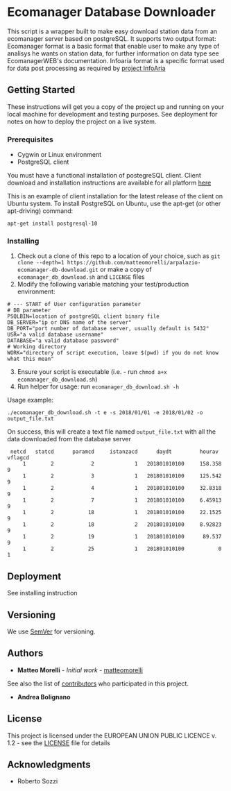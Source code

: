 # Ecomanager Database Downloader

This script is a wrapper built to make easy download station data from an ecomanager server based on postgreSQL.
It supports two output format:
Ecomanager format is a basic format that enable user to make any type of analisys he wants on station data, for further information on data type see EcomanagerWEB's documentation.
Infoaria format is a specific format used for data post processing as required by [project InfoAria](http://www.webinfoaria.sinanet.isprambiente.it)

## Getting Started

These instructions will get you a copy of the project up and running on your local machine for development and testing purposes. See deployment for notes on how to deploy the project on a live system.

### Prerequisites

* Cygwin or Linux environment
* PostgreSQL client 

You must have a functional installation of postegreSQL client. Client download and installation instructions are available for all platform [here](https://www.postgresql.org/download/)

This is an example of client installation for the latest release of the client on Ubuntu system.
To install PostgreSQL on Ubuntu, use the apt-get (or other apt-driving) command:
```
apt-get install postgresql-10
```

### Installing

1. Check out a clone of this repo to a location of your choice, such as
   `git clone --depth=1 https://github.com/matteomorelli/arpalazio-ecomanager-db-download.git` or make a copy of `ecomanager_db_download.sh` and `LICENSE` files
2. Modify the following variable matching your test/production environment:
```
# --- START of User configuration parameter
# DB parameter
PSQLBIN=location of postgreSQL client binary file
DB_SERVER="ip or DNS name of the server"
DB_PORT="port number of database server, usually default is 5432"
USR="a valid database username"
DATABASE="a valid database password"
# Working directory
WORK="directory of script execution, leave $(pwd) if you do not know what this mean"
```
3. Ensure your script is executable (i.e. - run `chmod a+x ecomanager_db_download.sh`)
4. Run helper for usage: run `ecomanager_db_download.sh -h`

Usage example:
```
./ecomanager_db_download.sh -t e -s 2018/01/01 -e 2018/01/02 -o output_file.txt
```
On success, this will create a text file named `output_file.txt` with all the data downloaded from the database server
```
 netcd 	 statcd 	 paramcd 	 istanzacd 	    daydt     	  hourav  	 vflagcd 
     1 	      2 	       2 	         1 	 201801010100 	  158.358 	       9 
     1 	      2 	       3 	         1 	 201801010100 	  125.542 	       9 
     1 	      2 	       4 	         1 	 201801010100 	  32.8318 	       9 
     1 	      2 	       7 	         1 	 201801010100 	  6.45913 	       9 
     1 	      2 	      18 	         1 	 201801010100 	  22.1525 	       9 
     1 	      2 	      18 	         2 	 201801010100 	  8.92823 	       9 
     1 	      2 	      19 	         1 	 201801010100 	   89.537 	       9 
     1 	      2 	      25 	         1 	 201801010100 	        0 	       1 
```

## Deployment

See installing instruction

## Versioning

We use [SemVer](http://semver.org/) for versioning.

## Authors

* **Matteo Morelli** - *Initial work* - [matteomorelli](https://github.com/matteomorelli)

See also the list of [contributors](https://github.com/matteomorelli/arpalazio-ecomanager-db-download/contributors) who participated in this project.

* **Andrea Bolignano**

## License

This project is licensed under the EUROPEAN UNION PUBLIC LICENCE v. 1.2 - see the [LICENSE](LICENSE) file for details

## Acknowledgments

* Roberto Sozzi

